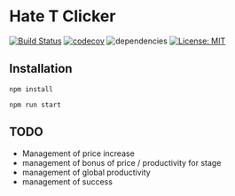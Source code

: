 # Hate T Clicker
[![Build Status](https://travis-ci.com/zekth/Hate-t-clicker.svg?branch=master)](https://travis-ci.com/zekth/Hate-t-clicker)
[![codecov](https://codecov.io/gh/zekth/Hate-t-clicker/branch/master/graph/badge.svg)](https://codecov.io/gh/zekth/Hate-t-clicker)
![dependencies](https://david-dm.org/zekth/Hate-t-clicker.svg)
[![License: MIT](https://img.shields.io/badge/License-MIT-yellow.svg)](https://opensource.org/licenses/MIT)
## Installation

`npm install`

`npm run start`

## TODO

- Management of price increase
- management of bonus of price / productivity for stage
- management of global productivity
- management of success
